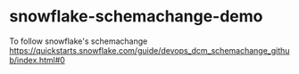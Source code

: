 # snowflake-schemachange-demo
To follow snowflake's schemachange https://quickstarts.snowflake.com/guide/devops_dcm_schemachange_github/index.html#0
